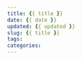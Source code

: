 ```yaml
---
title: {{ title }}
date: {{ date }}
updated: {{ updated }} 
slug: {{ title }}
tags:
categories:
---
```

